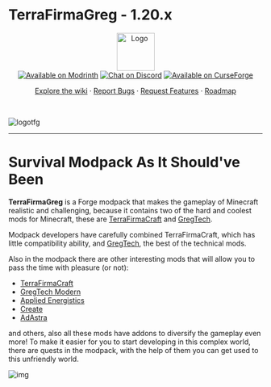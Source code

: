 # TerraFirmaGreg - 1.20.x

<div align="center">
  <a href="https://github.com/TerraFirmaGreg-Team/TFG-Modpack-1.20.x">
    <img src="https://github.com/TerraFirmaGreg-Team/.github/blob/4980f6f22fd8a7ecab65230b87964c8db23efbc2/branding/logo.png?raw=true" alt="Logo" height="75">
  </a>
  <br/>
  <a href="https://modrinth.com/modpack/terrafirmagreg/versions?g=1.20.2">
  <img src="https://cdn.jsdelivr.net/npm/@intergrav/devins-badges/assets/compact-minimal/available/modrinth_vector.svg" alt="Available on Modrinth"></a>

  <a href="https://discord.gg/terrafirmagreg">
  <img src="https://cdn.jsdelivr.net/npm/@intergrav/devins-badges/assets/compact-minimal/social/discord-singular_vector.svg" alt="Chat on Discord"></a>

  <a href="https://www.curseforge.com/minecraft/modpacks/terrafirmagreg/files?page=1&pageSize=20&version=1.20.2">
  <img src="https://cdn.jsdelivr.net/npm/@intergrav/devins-badges/assets/compact-minimal/available/curseforge_vector.svg" alt="Available on СurseForge"></a>
  <br/>
  <p align="center">
    <a href="https://github.com/TerraFirmaGreg-Team/TFG-Modpack-1.20.x/wiki">Explore the wiki</a>
    ·
    <a href="https://github.com/TerraFirmaGreg-Team/TFG-Modpack-1.20.x/issues">Report Bugs</a>
    ·
    <a href="https://github.com/TerraFirmaGreg-Team/TFG-Modpack-1.20.x/issues">Request Features</a>
    ·
    <a href="https://github.com/TerraFirmaGreg-Team/projects/10">Roadmap</a>
  </p>
</div>
<br/>

![logotfg](https://user-images.githubusercontent.com/52341158/131987786-bf99e1af-318c-4ed4-a6f8-c4617d692adb.png)

***

# Survival Modpack As It Should've Been

**TerraFirmaGreg** is a Forge modpack that makes the gameplay of Minecraft realistic and challenging, because it contains two of the hard and coolest mods for Minecraft, these are [TerraFirmaCraft](https://modrinth.com/mod/terrafirmacraft) and [GregTech](https://modrinth.com/mod/gregtechceu-modern).

Modpack developers have carefully combined TerraFirmaCraft, which has little compatibility ability, and [GregTech](https://modrinth.com/mod/gregtechceu-modern), the best of the technical mods.

Also in the modpack there are other interesting mods that will allow you to pass the time with pleasure (or not): 

- [TerraFirmaCraft](https://modrinth.com/mod/terrafirmacraft)
- [GregTech Modern](https://modrinth.com/mod/gregtechceu-modern)
- [Applied Energistics](https://modrinth.com/mod/ae2)
- [Create](https://modrinth.com/mod/create)
- [AdAstra](https://modrinth.com/mod/ad-astra)


and others, also all these mods have addons to diversify the gameplay even more! To make it easier for you to start developing in this complex world, there are quests in the modpack, with the help of them you can get used to this unfriendly world.

![img](https://github.com/TerraFirmaGreg-Team/TFG-Modpack-1.12.x/assets/55663835/0a71cfbf-c519-45b8-820c-c5ad6bf90e46)